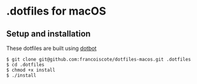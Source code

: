 # .dotfiles for macOS

## Setup and installation

These dotfiles are built using [dotbot](https://github.com/anishathalye/dotbot)
```
$ git clone git@github.com:francoiscote/dotfiles-macos.git .dotfiles
$ cd .dotfiles
$ chmod +x install
$ ./install
```